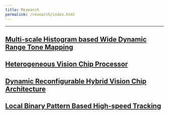 ```yaml
---
title: Research
permalink: /research/index.html
---
```


---
## [Multi-scale Histogram based Wide Dynamic Range Tone Mapping](./mshist.html)

## [Heterogeneous Vision Chip Processor]()

## [Dynamic Reconfigurable Hybrid Vision Chip Architecture]()

## [Local Binary Pattern Based High-speed Tracking]()
